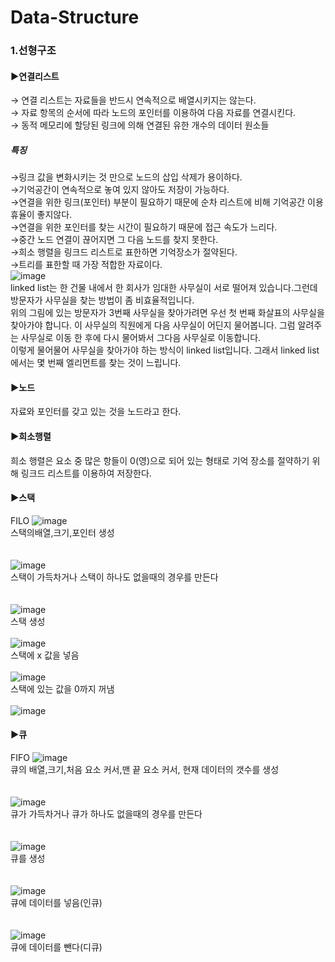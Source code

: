 # Data-Structure
###  1.선형구조
#### ▶연결리스트
→ 연결 리스트는 자료들을 반드시 연속적으로 배열시키지는 않는다.<br>
→ 자료 항목의 순서에 따라 노드의 포인터를 이용하여 다음 자료를 연결시킨다.<br>
→ 동적 메모리에 할당된 링크에 의해 연결된 유한 개수의 데이터 원소들<br>
##### 특징
 →링크 값을 변화시키는 것 만으로 노드의 삽입 삭제가 용이하다.<br>
 →기억공간이 연속적으로 놓여 있지 않아도 저장이 가능하다.<br>
 →연결을 위한 링크(포인터) 부분이 필요하기 때문에 순차 리스트에 비해 기억공간 이용 휴율이 좋지않다.<br>
 →연결을 위한 포인터를 찾는 시간이 필요하기 때문에 접근 속도가 느리다.<br>
 →중간 노드 연결이 끊어지면 그 다음 노드를 찾지 못한다.<br>
 →희소 행렬을 링크드 리스트로 표한하면 기억장소가 절약된다.<br>
 →트리를 표한할 때 가장 적합한 자료이다.<br>
![image](https://user-images.githubusercontent.com/123055714/226499568-4af05f11-7796-4af1-9eac-548bc294fbc1.png)<br>
linked list는 한 건물 내에서 한 회사가 임대한 사무실이 서로 떨어져 있습니다.그런데 방문자가 사무실을 찾는 방법이 좀 비효율적입니다.<br> 위의 그림에 있는 방문자가 3번째 사무실을 찾아가려면 우선 첫 번째 화살표의 사무실을 찾아가야 합니다. 이 사무실의 직원에게 다음 사무실이 어딘지 물어봅니다. 그럼 알려주는 사무실로 이동 한 후에 다시 물어봐서 그다음 사무실로 이동합니다.<br>
이렇게 물어물어 사무실을 찾아가야 하는 방식이 linked list입니다. 그래서 linked list에서는 몇 번째 엘리먼트를 찾는 것이 느립니다.
#### ▶노드
자료와 포인터를 갖고 있는 것을 노드라고 한다.<br>

#### ▶희소행렬 
희소 행렬은 요소 중 많은 항들이 0(영)으로 되어 있는 형태로 기억 장소를 절약하기 위해 링크드 리스트를 이용하여 저장한다.<br>

#### ▶스택
FILO 
![image](https://user-images.githubusercontent.com/123055714/226507266-5c0de864-f8e0-4140-a7a2-76e9e83c8900.png)<br>
스택의배열,크기,포인터 생성<br>
<br>
<br>
![image](https://user-images.githubusercontent.com/123055714/226522009-345fbd55-4853-480e-a18e-0ca615666117.png)<br>
스택이 가득차거나 스택이 하나도 없을때의 경우를 만든다<br>
<br>
<br>
![image](https://user-images.githubusercontent.com/123055714/226522794-99a1b425-bb88-4b93-8866-e37e261e7ce5.png)<br>
스택 생성
<br>
<br>
![image](https://user-images.githubusercontent.com/123055714/226522826-02f58695-7725-4f94-8b6e-042f6d50d9c4.png)<br>
스택에 x 값을 넣음
<br>
<br>
![image](https://user-images.githubusercontent.com/123055714/226522911-88482fb3-131a-4c8b-ad11-42ac8f01e668.png)<br>
스택에 있는 값을 0까지 꺼냄
<br>
<br>
![image](https://user-images.githubusercontent.com/123055714/226523041-d0addeeb-6a8b-4bc4-98e3-c9aff2663377.png)

#### ▶큐
FIFO
![image](https://user-images.githubusercontent.com/123055714/226807135-60d3f7e4-12ac-4ed9-9ffb-e93b80dd7693.png)<br>
큐의 배열,크기,처음 요소 커서,맨 끝 요소 커서, 현재 데이터의 갯수를 생성<br>
<br>
<br>
![image](https://user-images.githubusercontent.com/123055714/226807353-481b2d53-7d77-4c12-8d62-a2ca006dda01.png)<br>
큐가 가득차거나 큐가 하나도 없을때의 경우를 만든다<br>
<br>
<br>
![image](https://user-images.githubusercontent.com/123055714/226807431-1f29e89e-fe9d-4953-ba03-20d8f039c9ba.png)<br>
큐를 생성<br>
<br>
<br>
![image](https://user-images.githubusercontent.com/123055714/226807576-9a391916-f6e6-4c1a-859f-8db40c7d1ed9.png)<br>
큐에 데이터를 넣음(인큐)<br>
<br>
<br>
![image](https://user-images.githubusercontent.com/123055714/226807620-5e8ac144-b5b3-46ad-afcc-3273319f0cf7.png)<br>
큐에 데이터를 뺀다(디큐)
